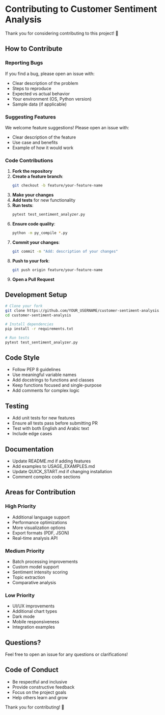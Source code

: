 # Contributing to Customer Sentiment Analysis

Thank you for considering contributing to this project! 🎉

## How to Contribute

### Reporting Bugs

If you find a bug, please open an issue with:
- Clear description of the problem
- Steps to reproduce
- Expected vs actual behavior
- Your environment (OS, Python version)
- Sample data (if applicable)

### Suggesting Features

We welcome feature suggestions! Please open an issue with:
- Clear description of the feature
- Use case and benefits
- Example of how it would work

### Code Contributions

1. **Fork the repository**
2. **Create a feature branch**:
   ```bash
   git checkout -b feature/your-feature-name
   ```
3. **Make your changes**
4. **Add tests** for new functionality
5. **Run tests**:
   ```bash
   pytest test_sentiment_analyzer.py
   ```
6. **Ensure code quality**:
   ```bash
   python -m py_compile *.py
   ```
7. **Commit your changes**:
   ```bash
   git commit -m "Add: description of your changes"
   ```
8. **Push to your fork**:
   ```bash
   git push origin feature/your-feature-name
   ```
9. **Open a Pull Request**

## Development Setup

```bash
# Clone your fork
git clone https://github.com/YOUR_USERNAME/customer-sentiment-analysis.git
cd customer-sentiment-analysis

# Install dependencies
pip install -r requirements.txt

# Run tests
pytest test_sentiment_analyzer.py
```

## Code Style

- Follow PEP 8 guidelines
- Use meaningful variable names
- Add docstrings to functions and classes
- Keep functions focused and single-purpose
- Add comments for complex logic

## Testing

- Add unit tests for new features
- Ensure all tests pass before submitting PR
- Test with both English and Arabic text
- Include edge cases

## Documentation

- Update README.md if adding features
- Add examples to USAGE_EXAMPLES.md
- Update QUICK_START.md if changing installation
- Comment complex code sections

## Areas for Contribution

### High Priority
- Additional language support
- Performance optimizations
- More visualization options
- Export formats (PDF, JSON)
- Real-time analysis API

### Medium Priority
- Batch processing improvements
- Custom model support
- Sentiment intensity scoring
- Topic extraction
- Comparative analysis

### Low Priority
- UI/UX improvements
- Additional chart types
- Dark mode
- Mobile responsiveness
- Integration examples

## Questions?

Feel free to open an issue for any questions or clarifications!

## Code of Conduct

- Be respectful and inclusive
- Provide constructive feedback
- Focus on the project goals
- Help others learn and grow

Thank you for contributing! 🙏
